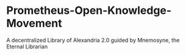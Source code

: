 # Prometheus-Open-Knowledge-Movement
A decentralized Library of Alexandria 2.0 guided by Mnemosyne, the Eternal Librarian
